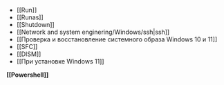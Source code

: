 - [[Run]]
- [[Runas]]
- [[Shutdown]]
- [[Network and system enginering/Windows/ssh|ssh]]
- [[Проверка и восстановление системного образа Windows 10 и 11]]
- [[SFC]]
- [[DISM]]
- [[При установке Windows 11]]

**[[Powershell]]**